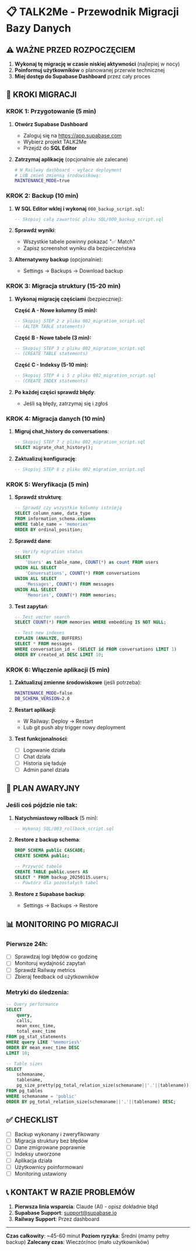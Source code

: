 # 📋 TALK2Me - Przewodnik Migracji Bazy Danych

## ⚠️ WAŻNE PRZED ROZPOCZĘCIEM

1. **Wykonaj tę migrację w czasie niskiej aktywności** (najlepiej w nocy)
2. **Poinformuj użytkowników** o planowanej przerwie technicznej
3. **Miej dostęp do Supabase Dashboard** przez cały proces

## 🔄 KROKI MIGRACJI

### KROK 1: Przygotowanie (5 min)

1. **Otwórz Supabase Dashboard**
   - Zaloguj się na https://app.supabase.com
   - Wybierz projekt TALK2Me
   - Przejdź do **SQL Editor**

2. **Zatrzymaj aplikację** (opcjonalnie ale zalecane)
   ```bash
   # W Railway dashboard - wyłącz deployment
   # LUB zmień zmienną środowiskową:
   MAINTENANCE_MODE=true
   ```

### KROK 2: Backup (10 min)

1. **W SQL Editor wklej i wykonaj** `000_backup_script.sql`:
   ```sql
   -- Skopiuj całą zawartość pliku SQL/000_backup_script.sql
   ```

2. **Sprawdź wyniki**:
   - Wszystkie tabele powinny pokazać "✅ Match"
   - Zapisz screenshot wyniku dla bezpieczeństwa

3. **Alternatywny backup** (opcjonalnie):
   - Settings → Backups → Download backup

### KROK 3: Migracja struktury (15-20 min)

1. **Wykonaj migrację częściami** (bezpieczniej):
   
   **Część A - Nowe kolumny (5 min):**
   ```sql
   -- Skopiuj STEP 2 z pliku 002_migration_script.sql
   -- (ALTER TABLE statements)
   ```
   
   **Część B - Nowe tabele (3 min):**
   ```sql
   -- Skopiuj STEP 3 z pliku 002_migration_script.sql
   -- (CREATE TABLE statements)
   ```
   
   **Część C - Indeksy (5-10 min):**
   ```sql
   -- Skopiuj STEP 4 i 5 z pliku 002_migration_script.sql
   -- (CREATE INDEX statements)
   ```

2. **Po każdej części sprawdź błędy**:
   - Jeśli są błędy, zatrzymaj się i zgłoś

### KROK 4: Migracja danych (10 min)

1. **Migruj chat_history do conversations**:
   ```sql
   -- Skopiuj STEP 7 z pliku 002_migration_script.sql
   SELECT migrate_chat_history();
   ```

2. **Zaktualizuj konfigurację**:
   ```sql
   -- Skopiuj STEP 8 z pliku 002_migration_script.sql
   ```

### KROK 5: Weryfikacja (5 min)

1. **Sprawdź strukturę**:
   ```sql
   -- Sprawdź czy wszystkie kolumny istnieją
   SELECT column_name, data_type 
   FROM information_schema.columns 
   WHERE table_name = 'memories' 
   ORDER BY ordinal_position;
   ```

2. **Sprawdź dane**:
   ```sql
   -- Verify migration status
   SELECT 
       'Users' as table_name, COUNT(*) as count FROM users
   UNION ALL SELECT 
       'Conversations', COUNT(*) FROM conversations
   UNION ALL SELECT 
       'Messages', COUNT(*) FROM messages
   UNION ALL SELECT 
       'Memories', COUNT(*) FROM memories;
   ```

3. **Test zapytań**:
   ```sql
   -- Test vector search
   SELECT COUNT(*) FROM memories WHERE embedding IS NOT NULL;
   
   -- Test new indexes
   EXPLAIN (ANALYZE, BUFFERS) 
   SELECT * FROM messages 
   WHERE conversation_id = (SELECT id FROM conversations LIMIT 1)
   ORDER BY created_at DESC LIMIT 10;
   ```

### KROK 6: Włączenie aplikacji (5 min)

1. **Zaktualizuj zmienne środowiskowe** (jeśli potrzeba):
   ```bash
   MAINTENANCE_MODE=false
   DB_SCHEMA_VERSION=2.0
   ```

2. **Restart aplikacji**:
   - W Railway: Deploy → Restart
   - Lub git push aby trigger nowy deployment

3. **Test funkcjonalności**:
   - [ ] Logowanie działa
   - [ ] Chat działa
   - [ ] Historia się ładuje
   - [ ] Admin panel działa

## 🚨 PLAN AWARYJNY

### Jeśli coś pójdzie nie tak:

1. **Natychmiastowy rollback** (5 min):
   ```sql
   -- Wykonaj SQL/003_rollback_script.sql
   ```

2. **Restore z backup schema**:
   ```sql
   DROP SCHEMA public CASCADE;
   CREATE SCHEMA public;
   
   -- Przywróć tabele
   CREATE TABLE public.users AS 
   SELECT * FROM backup_20250115.users;
   -- Powtórz dla pozostałych tabel
   ```

3. **Restore z Supabase backup**:
   - Settings → Backups → Restore

## 📊 MONITORING PO MIGRACJI

### Pierwsze 24h:
- [ ] Sprawdzaj logi błędów co godzinę
- [ ] Monitoruj wydajność zapytań
- [ ] Sprawdź Railway metrics
- [ ] Zbieraj feedback od użytkowników

### Metryki do śledzenia:
```sql
-- Query performance
SELECT 
    query,
    calls,
    mean_exec_time,
    total_exec_time
FROM pg_stat_statements
WHERE query LIKE '%memories%'
ORDER BY mean_exec_time DESC
LIMIT 10;

-- Table sizes
SELECT 
    schemaname,
    tablename,
    pg_size_pretty(pg_total_relation_size(schemaname||'.'||tablename)) AS size
FROM pg_tables
WHERE schemaname = 'public'
ORDER BY pg_total_relation_size(schemaname||'.'||tablename) DESC;
```

## ✅ CHECKLIST

- [ ] Backup wykonany i zweryfikowany
- [ ] Migracja struktury bez błędów
- [ ] Dane zmigrowane poprawnie
- [ ] Indeksy utworzone
- [ ] Aplikacja działa
- [ ] Użytkownicy poinformowani
- [ ] Monitoring ustawiony

## 📞 KONTAKT W RAZIE PROBLEMÓW

1. **Pierwsza linia wsparcia**: Claude (AI) - opisz dokładnie błąd
2. **Supabase Support**: support@supabase.io
3. **Railway Support**: Przez dashboard

---

**Czas całkowity**: ~45-60 minut
**Poziom ryzyka**: Średni (mamy pełny backup)
**Zalecany czas**: Wieczór/noc (mało użytkowników)